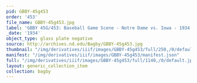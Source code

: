```yaml
---
pid: GBBY-45g453
order: '453'
file_name: GBBY-45g453.jpg
label: 'GBBY 45G/453: Baseball Game Scene - Notre Dame vs. Iowa - 1934'
_date: '1934'
object_type: glass plate negative
source: http://archives.nd.edu/Bagby/GBBY-45g453.jpg
thumbnail: "/img/derivatives/iiif/images/GBBY-45g453/full/250,/0/default.jpg"
manifest: "/img/derivatives/iiif/images/GBBY-45g453/manifest.json"
full: "/img/derivatives/iiif/images/GBBY-45g453/full/1140,/0/default.jpg"
layout: generic_collection_item
collection: bagby
---
```

